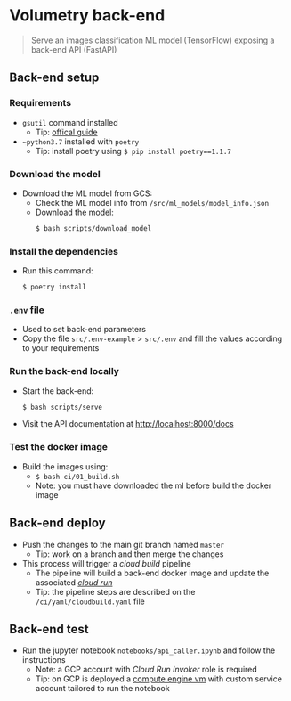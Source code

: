 # Volumetry back-end
> Serve an images classification ML model (TensorFlow) exposing a back-end API (FastAPI)

## Back-end setup

### Requirements

- `gsutil` command installed
  - Tip: [offical guide](https://cloud.google.com/storage/docs/gsutil_install)
- `~python3.7` installed with `poetry`
  - Tip: install poetry using `$ pip install poetry==1.1.7`

### Download the model
- Download the ML model from GCS:
  - Check the ML model info from `/src/ml_models/model_info.json`
  - Download the model:
    ```bash
    $ bash scripts/download_model
    ```
### Install the dependencies
- Run this command:
    ```bash
    $ poetry install
    ```
### `.env` file
- Used to set back-end parameters
- Copy the file `src/.env-example` > `src/.env` and fill the values according to your requirements


### Run the back-end locally
- Start the back-end:
    ```bash
    $ bash scripts/serve
    ```
- Visit the API documentation at [http://localhost:8000/docs](http://localhost:8000/docs)

### Test the docker image
- Build the images using:
  - `$ bash ci/01_build.sh`
  - Note: you must have downloaded the ml before build the docker image

## Back-end deploy
- Push the changes to the main git branch named `master`
  - Tip: work on a branch and then merge the changes
- This process will trigger a _cloud build_ pipeline
  - The pipeline will build a back-end docker image and update the associated [_cloud run_](https://console.cloud.google.com/run/detail/europe-west1/cloudrun-be-volumetry/metrics?project=mlteam-ml-specialization-2021)
  - Tip: the pipeline steps are described on the `/ci/yaml/cloudbuild.yaml` file


## Back-end test
- Run the jupyter notebook `notebooks/api_caller.ipynb` and follow the instructions
  - Note: a GCP account with _Cloud Run Invoker_ role is required
  - Tip: on GCP is deployed a [compute engine vm](https://console.cloud.google.com/compute/instancesDetail/zones/us-central1-a/instances/api-testing-vm?project=mlteam-ml-specialization-2021&rif_reserved) with custom service account tailored to run the notebook